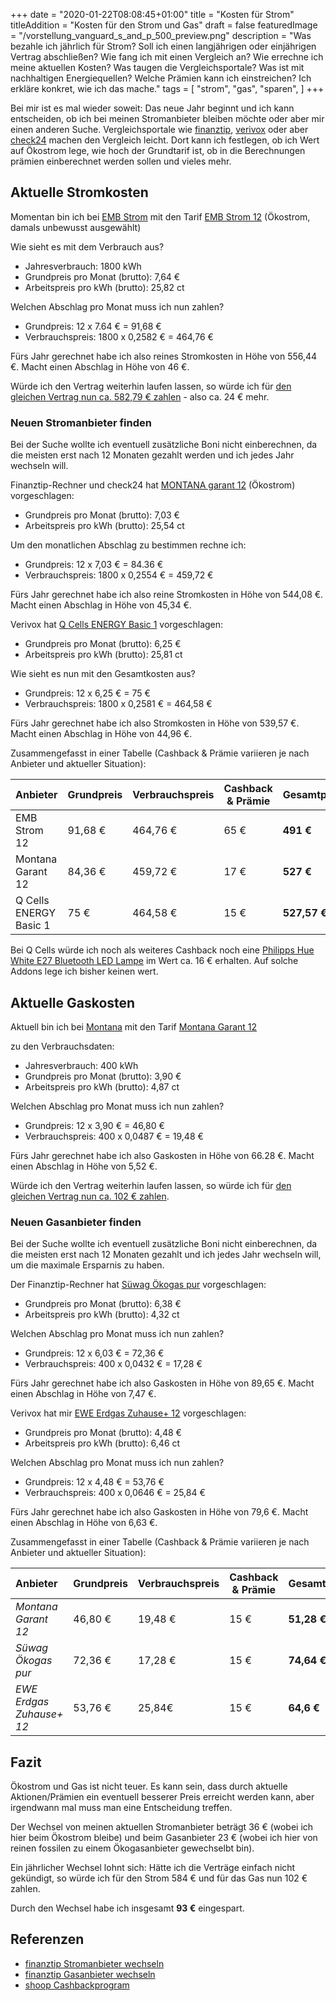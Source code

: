 +++
date = "2020-01-22T08:08:45+01:00"
title = "Kosten für Strom"
titleAddition = "Kosten für den Strom und Gas"
draft = false
featuredImage = "/vorstellung_vanguard_s_and_p_500_preview.png"
description = "Was bezahle ich jährlich für Strom? Soll ich einen langjährigen oder einjährigen Vertrag abschließen? Wie fang ich mit einen Vergleich an? Wie errechne ich meine aktuellen Kosten? Was taugen die Vergleichsportale? Was ist mit nachhaltigen Energiequellen? Welche Prämien kann ich einstreichen? Ich erkläre konkret, wie ich das mache."
tags = [
    "strom",
    "gas",
    "sparen",
]
+++

Bei mir ist es mal wieder soweit: Das neue Jahr beginnt und ich kann entscheiden, ob ich bei meinen Stromanbieter
bleiben möchte oder aber mir einen anderen Suche. Vergleichsportale wie [finanztip](https://www.finanztip.de/stromanbieter-wechseln/ "finanztip"),
[verivox](https://www.verivox.de/ "verivox") oder aber
[check24](https://www.check24.de/ "check24") machen den Vergleich leicht. Dort kann ich festlegen, ob ich Wert auf
Ökostrom lege, wie hoch der Grundtarif ist, ob in die Berechnungen prämien einberechnet werden sollen und vieles mehr.


## Aktuelle Stromkosten

Momentan bin ich bei [EMB Strom](https://www.emb-gmbh.de/ "EMB Strom") mit den Tarif [EMB Strom 12](https://www.emb-gmbh.de/privatkunden/aktion/stromwechsel "EMB Strom 12") (Ökostrom, damals unbewusst ausgewählt)


Wie sieht es mit dem Verbrauch aus?


- Jahresverbrauch: 1800 kWh
- Grundpreis pro Monat (brutto): 7,64 €
- Arbeitspreis pro kWh (brutto): 25,82 ct


Welchen Abschlag pro Monat muss ich nun zahlen?

- Grundpreis: 12 x 7.64 € = 91,68 €
- Verbrauchspreis: 1800 x 0,2582 € = 464,76 €


Fürs Jahr gerechnet habe ich also reines Stromkosten in Höhe von 556,44 €. Macht einen Abschlag in Höhe von 46 €.


Würde ich den Vertrag weiterhin laufen lassen, so würde ich für [den gleichen Vertrag nun ca. 582,79 € zahlen](https://www.emb-gmbh.de/privatkunden/produktergebnisseite) - also ca. 24 € mehr.


### Neuen Stromanbieter finden

Bei der Suche wollte ich eventuell zusätzliche Boni nicht einberechnen, da die meisten erst nach 12 Monaten gezahlt
werden und ich jedes Jahr wechseln will.


Finanztip-Rechner und check24 hat [MONTANA garant 12](https://www.montana-energie.de/privatkunden/strom/stromtarife/ "MONTANA garant 12") (Ökostrom) vorgeschlagen:


- Grundpreis pro Monat (brutto): 7,03 €
- Arbeitspreis pro kWh (brutto): 25,54 ct


Um den monatlichen Abschlag zu bestimmen rechne ich:


- Grundpreis: 12 x 7,03 € = 84.36 €
- Verbrauchspreis: 1800 x 0,2554 € = 459,72 €


Fürs Jahr gerechnet habe ich also reine Stromkosten in Höhe von 544,08 €. Macht einen Abschlag in Höhe von 45,34 €.


Verivox hat [Q Cells ENERGY Basic 1](https://www.gruenwelt.de/gruenstrom-classic.html "Grünwelt grünstrom classic")
vorgeschlagen:


- Grundpreis pro Monat (brutto): 6,25 €
- Arbeitspreis pro kWh (brutto): 25,81 ct


Wie sieht es nun mit den Gesamtkosten aus?


- Grundpreis: 12 x 6,25 € = 75 €
- Verbrauchspreis: 1800 x 0,2581 € = 464,58 €


Fürs Jahr gerechnet habe ich also Stromkosten in Höhe von 539,57 €. Macht einen Abschlag in Höhe von 44,96 €.


Zusammengefasst in einer Tabelle (Cashback & Prämie variieren je nach Anbieter und aktueller Situation):



Anbieter                | Grundpreis | Verbrauchspreis | Cashback & Prämie | Gesamtpreis  | monatlicher Abschlag
:---------------------- | ---------- | --------------- | ----------------- | ------------ | -------------------
EMB Strom 12            | 91,68 €    | 464,76 €        | 65 €              | **491 €**    | 40
Montana Garant 12       | 84,36 €    | 459,72 €        | 17 €              | **527 €**    | 43,92
Q Cells ENERGY Basic 1  | 75 €       | 464,58 €        | 15 €              | **527,57 €** | 43,96



Bei Q Cells würde ich noch als weiteres Cashback noch eine [Philipps Hue White E27 Bluetooth LED
Lampe](https://www.amazon.de/Philips-Hue-White-Lampe-Bluetooth/dp/B07SV88LGC) im Wert ca. 16 € erhalten. Auf solche
Addons lege ich bisher keinen wert.


## Aktuelle Gaskosten

Aktuell bin ich bei [Montana](https://os.montana-energie.de "Montana") mit den Tarif [Montana Garant 12](https://www.montana-energie.de/privatkunden/erdgas/erdgastarife/ "Montana Garant 12")


zu den Verbrauchsdaten:


- Jahresverbrauch: 400 kWh
- Grundpreis pro Monat (brutto): 3,90 €
- Arbeitspreis pro kWh (brutto): 4,87 ct


Welchen Abschlag pro Monat muss ich nun zahlen?


- Grundpreis: 12 x 3,90 € = 46,80 €
- Verbrauchspreis: 400 x 0,0487 € = 19,48 €


Fürs Jahr gerechnet habe ich also Gaskosten in Höhe von 66.28 €. Macht einen Abschlag in Höhe von 5,52 €.


Würde ich den Vertrag weiterhin laufen lassen, so würde ich für [den gleichen Vertrag nun ca. 102 € zahlen](https://bestellung.montana-energie.de/privatkunden/tarifergebnis/?formBlockID=611&energy_type=0&TK-zip=12355&TK-city=Berlin&consumption_gas=400&customer_type=0).


### Neuen Gasanbieter finden

Bei der Suche wollte ich eventuell zusätzliche Boni nicht einberechnen, da die meisten erst nach 12 Monaten gezahlt und
ich jedes Jahr wechseln will, um die maximale Ersparnis zu haben.

Der Finanztip-Rechner hat [Süwag Ökogas pur](https://www.suewag.de/privatkunden/produkte-tarife/gas/produkte "Süwag Ökogas pur") vorgeschlagen:


- Grundpreis pro Monat (brutto): 6,38 €
- Arbeitspreis pro kWh (brutto): 4,32 ct


Welchen Abschlag pro Monat muss ich nun zahlen?


- Grundpreis: 12 x 6,03 € = 72,36 €
- Verbrauchspreis: 400 x 0,0432 € = 17,28 €


Fürs Jahr gerechnet habe ich also Gaskosten in Höhe von 89,65 €. Macht einen Abschlag in Höhe von 7,47 €.


Verivox hat mir [EWE Erdgas Zuhause+ 12](https://www.ewe.de/gas?bereich=erdgas&plz=12355&ort=Berlin%20-%20Berlin&strasse=&hausnummer=&verbrauch=400&wohnungsflaeche=50&option1=nein&option2=nein&option3=nein&option4=nein "EWE Erdgas Zuhause+ 12") vorgeschlagen:


- Grundpreis pro Monat (brutto): 4,48 €
- Arbeitspreis pro kWh (brutto): 6,46 ct


Welchen Abschlag pro Monat muss ich nun zahlen?


- Grundpreis: 12 x 4,48 € = 53,76 €
- Verbrauchspreis: 400 x 0,0646 € = 25,84 €


Fürs Jahr gerechnet habe ich also Gaskosten in Höhe von 79,6 €. Macht einen Abschlag in Höhe von 6,63 €.


Zusammengefasst in einer Tabelle (Cashback & Prämie variieren je nach Anbieter und aktueller Situation):



Anbieter                | Grundpreis | Verbrauchspreis | Cashback & Prämie | Gesamtpreis  | monatlicher Abschlag
:---------------------- | ---------- | --------------- | ----------------- | ------------ | -------------------
*Montana Garant 12*     | 46,80 €    | 19,48 €         | 15 €              | **51,28 €**  | **4,27 €**
*Süwag Ökogas pur*      | 72,36 €    | 17,28 €         | 15 €              | **74,64 €**    | **6,22 €**
*EWE Erdgas Zuhause+ 12*  |  53,76 €       |  25,84€        | 15 €              | **64,6 €** | **5,38 €**


## Fazit

Ökostrom und Gas ist nicht teuer. Es kann sein, dass durch aktuelle Aktionen/Prämien ein eventuell besserer Preis
erreicht werden kann, aber irgendwann mal muss man eine Entscheidung treffen.


Der Wechsel von meinen aktuellen Stromanbieter beträgt 36 € (wobei ich hier beim Ökostrom bleibe) und beim Gasanbieter
23 € (wobei ich hier von reinen fossilen zu einem Ökogasanbieter gewechselbt bin).


Ein jährlicher Wechsel lohnt sich: Hätte ich die Verträge einfach nicht gekündigt, so würde ich für den Strom 584 € und
für das Gas nun 102 € zahlen.

Durch den Wechsel habe ich insgesamt **93 €**  eingespart.


## Referenzen

- [finanztip Stromanbieter wechseln](https://www.finanztip.de/stromanbieter-wechseln/ "finanztip Stromanbieter wechseln")
- [finanztip Gasanbieter wechseln](https://www.finanztip.de/gaspreisvergleich/gasanbieter-wechseln/ "finanztip Gasanbieter wechseln")
- [shoop Cashbackprogram](https://www.shoop.de/ "shoop Cashbackprogram")
